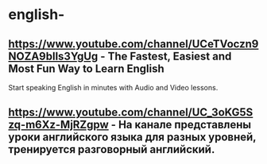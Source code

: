 # english-

## https://www.youtube.com/channel/UCeTVoczn9NOZA9blls3YgUg - The Fastest, Easiest and Most Fun Way to Learn English
Start speaking English in minutes with Audio and Video lessons.

## https://www.youtube.com/channel/UC_3oKG5Szq-m6Xz-MjRZgpw - На канале представлены уроки английского языка для разных уровней, тренируется разговорный английский.
